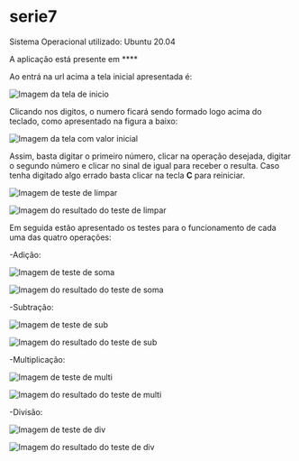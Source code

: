 # serie7
Sistema Operacional utilizado: Ubuntu 20.04

A aplicação está presente em ****

Ao entrá na url acima a tela inicial apresentada é:

![Imagem da tela de inicio](images/initial-window.png)

Clicando nos digitos, o numero ficará sendo formado logo acima do teclado, como apresentado na figura a baixo:

![Imagem da tela com valor inicial](images/initial-value.png)

Assim, basta digitar o primeiro número, clicar na operação desejada, digitar o segundo número e clicar no sinal de igual para receber o resulta. Caso tenha digitado algo errado basta clicar na tecla **C** para reiniciar.

![Imagem de teste de limpar](images/clear-button.png)

![Imagem do resultado do teste de limpar](images/clear-result.png)

Em seguida estão apresentado os testes para o funcionamento de cada uma das quatro operações:

-Adição:

![Imagem de teste de soma](images/add-test.png)

![Imagem do resultado do teste de soma](images/add-result.png)

-Subtração:


![Imagem de teste de sub](images/sub-test.png)

![Imagem do resultado do teste de sub](images/sub-result.png)

-Multiplicação:


![Imagem de teste de multi](images/multi-test.png)

![Imagem do resultado do teste de multi](images/multi-result.png)

-Divisão:


![Imagem de teste de div](images/div-test.png)

![Imagem do resultado do teste de div](images/div-result.png)
